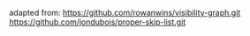 adapted from: 
https://github.com/rowanwins/visibility-graph.git
https://github.com/jondubois/proper-skip-list.git
